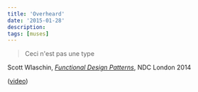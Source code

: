 ```yaml
---
title: 'Overheard'
date: '2015-01-28'
description:
tags: [muses]
---
```


> Ceci n'est pas une type

Scott Wlaschin, [_Functional Design Patterns_](http://www.slideshare.net/mobile/ScottWlaschin/fp-patterns-ndc-london2014#36), NDC London 2014

([video](https://vimeo.com/113588389))
